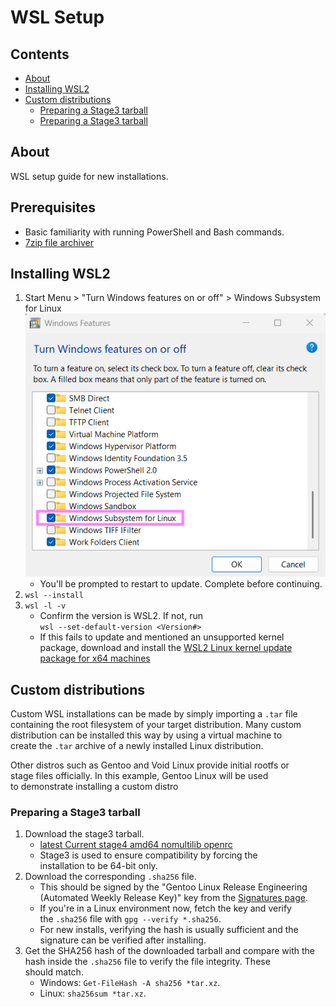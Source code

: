 # WSL Setup

## Contents

- [About](#about)
- [Installing WSL2](#installing-wsl2)
- [Custom distributions](#Custom-distributions)
    - [Preparing a Stage3 tarball](#preparing-a-stage3-tarball)
    - [Preparing a Stage3 tarball](#preparing-a-stage3-tarball)


## About

WSL setup guide for new installations.

## Prerequisites

- Basic familiarity with running PowerShell and Bash commands.
- [7zip file archiver](https://7-zip.org/download.html)

## Installing WSL2

1. Start Menu > "Turn Windows features on or off" > Windows Subsystem for Linux  
   ![](img/enable-wsl.png)
    - You'll be prompted to restart to update. Complete before continuing.
2. `wsl --install`
3. `wsl -l -v`
    - Confirm the version is WSL2. If not, run  
      `wsl --set-default-version <Version#>`
    - If this fails to update and mentioned an unsupported kernel  
      package, download and install the [WSL2 Linux kernel update  
      package for x64 machines](https://wslstorestorage.blob.core.windows.net/wslblob/wsl_update_x64.msi)

## Custom distributions

Custom WSL installations can be made by simply importing a `.tar` file  
containing the root filesystem of your target distribution. Many custom  
distribution can be installed this way by using a virtual machine to  
create the `.tar` archive of a newly installed Linux distribution.  

Other distros such as Gentoo and Void Linux provide initial rootfs or  
stage files officially. In this example, Gentoo Linux will be used  
to demonstrate installing a custom distro

### Preparing a Stage3 tarball

1. Download the stage3 tarball.
    - [latest Current stage4 amd64 nomultilib openrc](https://distfiles.gentoo.org/releases/amd64/autobuilds/current-stage3-amd64-nomultilib-openrc/)
    - Stage3 is used to ensure compatibility by forcing the  
      installation to be 64-bit only.
2. Download the corresponding `.sha256` file.
    - This should be signed by the "Gentoo Linux Release Engineering  
      (Automated Weekly Release Key)" key from the [Signatures page](https://www.gentoo.org/downloads/signatures/).
    - If you're in a Linux environment now, fetch the key and verify  
      the `.sha256` file with `gpg --verify *.sha256`.
    - For new installs, verifying the hash is usually sufficient and the  
      signature can be verified after installing.
3. Get the SHA256 hash of the downloaded tarball and compare with the  
   hash inside the `.sha256` file to verify the file integrity. These  
   should match.
    - Windows: `Get-FileHash -A sha256 *tar.xz`.
    - Linux: `sha256sum *tar.xz`.
